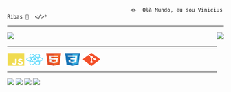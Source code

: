 

```
                                        <>  Olà Mundo, eu sou Vinicius Ribas 👋  </>*
```
<hr>
<img height="150em" src="https://github-readme-stats.vercel.app/api?username=Ribas93&show_icons=true&&theme=darcula&hide=prs,issues&include_all_commits=true&count_private=true">
<img align="right" height="150em" src="https://github-readme-stats.vercel.app/api/top-langs/?username=Ribas93&layout=compact&theme=darcula">
<hr/>
<div style="display: inline_block">
  <img align="center" alt="Js" height="30" width="40" src="https://raw.githubusercontent.com/devicons/devicon/master/icons/javascript/javascript-plain.svg">
  <img align="center" alt="React" height="30" width="40" src="https://raw.githubusercontent.com/devicons/devicon/master/icons/react/react-original.svg">
  <img align="center" alt="HTML" height="30" width="40" src="https://raw.githubusercontent.com/devicons/devicon/master/icons/html5/html5-original.svg">
  <img align="center" alt="CSS" height="30" width="40" src="https://raw.githubusercontent.com/devicons/devicon/master/icons/css3/css3-original.svg">
  <img align="center" alt="Git"  height="30" width="40" src="https://github.com/devicons/devicon/blob/master/icons/git/git-original.svg" >
</div>
<hr>
<div> 
  <a href="https://instagram.com/rafaballerini" target="_blank"><img src="https://img.shields.io/badge/-Instagram-%23E4405F?style=for-the-badge&logo=instagram&logoColor=white" target="_blank"></a>
 <a href="https://discord.gg/wagxzStdcR" target="_blank"><img src="https://img.shields.io/badge/Discord-7289DA?style=for-the-badge&logo=discord&logoColor=white" target="_blank"></a> 
  <a href = "mailto:ribasoficial01@gmail.com"><img src="https://img.shields.io/badge/-Gmail-%23333?style=for-the-badge&logo=gmail&logoColor=white" target="_blank"></a>
  <a href="https://www.linkedin.com/in/vinicius-ribas-779001200/" target="_blank"><img src="https://img.shields.io/badge/-LinkedIn-%230077B5?style=for-the-badge&logo=linkedin&logoColor=white" target="_blank"></a> 
 
</div>


<!--

[![Anurag's GitHub stats](https://github-readme-stats.vercel.app/api?username=Ribas93&show_icons=true&&theme=darcula&hide=prs,issues&include_all_commits=true&count_private=true)](https://github.com/Ribas93/github-readme-stats)

[![Top Langs](https://github-readme-stats.vercel.app/api/top-langs/?username=Ribas93&layout=compact&theme=darcula)](https://github.com/Ribas93/github-readme-stats)
<div align="center" >
  <a href="https://github.com/rafaballerini">
  <img margin="20px" height="150em" src="https://github-readme-stats.vercel.app/api?username=Ribas93&show_icons=true&&theme=radical&include_all_commits=true&count_private=true"/>
  <img height="130em" src="https://github-readme-stats.vercel.app/api/top-langs/?username=Ribas93&layout=compact&theme=radical"/>
</div>
**Ribas93/Ribas93** is a ✨ _special_ ✨ repository because its `README.md` (this file) appears on your GitHub profile.

Here are some ideas to get you started:

- 🔭 I’m currently working on ...
- 🌱 I’m currently learning ...
- 👯 I’m looking to collaborate on ...
- 🤔 I’m looking for help with ...
- 💬 Ask me about ...
- 📫 How to reach me: ...
- 😄 Pronouns: ...
- ⚡ Fun fact: ...
-->
